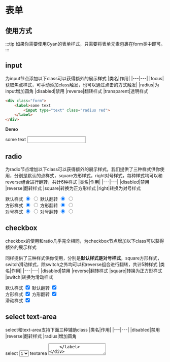 # 表单
## 使用方式
:::tip
如果你需要使用Cyan的表单样式，只需要将表单元素包裹在form类中即可。
:::
<Cyan-Import/>
## input
为input节点添加以下class可以获得额外的展示样式
|类名|作用|
|---|---|
|focus|获取焦点样式，可手动添加class触发，也可以通过点击的方式触发|
|radius|为input增加圆角
|disabled|禁用
|reverse|翻转样式
|transparent|透明样式

```html
<div class="form">
    <label>some text
        <input type="text" class="radius red">
    </label>
</div>
```
**Demo**
<div class="form">
    <label>some text
        <input type="text" class="radius red">
    </label>
</div>

## radio
为radio节点增加以下class可以获得额外的展示样式，我们提供了三种样式供你使用，分别是默认的点样式，square方形样式，right对号样式，每种样式均可以和reverse组合进行翻转，共计6种样式
|类名|作用|
|---|---|
|disabled|禁用
|reverse|翻转样式
|square|转换为正方形样式
|right|转换为对号样式

<div class="form">
    <label>默认样式
        <input type="radio" checked name="default" class="">
        <input type="radio" name="default" class="">
    </label>
    <label>默认翻转
    <input type="radio" checked name="defaultReverse" class="reverse">
    <input type="radio" name="defaultReverse" class="reverse"></label>
</div>
<div class="form">
    <label>方形样式
    <input type="radio" checked name="square" class="square ">
    <input type="radio" name="square" class="square "></label>
    <label>方形翻转
    <input type="radio" checked name="squareReverse" class="square reverse">
    <input type="radio" name="squareReverse" class="square reverse"></label>
</div>
<div class="form">
    <label>对号样式
    <input type="radio" checked name="right" class="right">
    <input type="radio" name="right" class="right"></label>
    <label>对号翻转
    <input type="radio" checked name="rightReverse" class="rightreverse">
    <input type="radio" name="rightReverse" class="rightreverse"></label>
</div>

## checkbox
checkbox的使用和ratio几乎完全相同，为checkbox节点增加以下class可以获得额外的展示样式

同样提供了三种样式供你使用，分别是**默认样式是对号样式**，square方形样式，switch滑动样式，除switch之外均可以和reverse组合进行翻转，共计5种样式
|类名|作用|
|---|---|
|disabled|禁用
|reverse|翻转样式
|square|转换为正方形样式
|switch|转换为滑动样式

<div class="form">
    <label>默认样式
        <input type="checkbox" checked name="default" class="">
    </label>
    <label>默认翻转
    <input type="checkbox" checked name="defaultReverse" class="reverse">
    </label>
</div>
<div class="form">
    <label>方形样式
    <input type="checkbox" checked name="square" class="square ">
    </label>
    <label>方形翻转
    <input type="checkbox" checked name="squareReverse" class="square reverse">
    </label>
</div>
<div class="form">
    <label>滑动样式
    <input type="checkbox" checked name="switch" class="switch">
    </label>
</div>

## select text-area
select和text-area支持下面三种辅助class
|类名|作用|
|---|---|
|disabled|禁用
|reverse|翻转样式
|radius|增加圆角
<div class="form">
    <label>select
        <select>
            <option>1</option>
            <option>2</option>
        </select>
    </label>
    <label>textarea
        <textarea/>
    </label>
</div>

## 颜色控制
表单元素继承与色彩系统。如果你需要修改默认的颜色可以修改_variables中的$form-color-base；如果你需要修改整个表单的颜色，直接为class为form的容器增加对应的颜色即可
```html
<!--在容器上增加颜色即可，可选值默认为red orange yellow green coffee blue pupple-->
<div class="form red">
    <label>input <input type="text"></label>
</div>
```
<div class="form red">
    <p>红色表单案例</p>
    <label>input <input type="text"></label>
    <label>radio 
        <input type="radio" checked name="red">
        <input type="radio" name="red">
    </label>
    <label>checkbox 
        <input type="checkbox" checked>
        <input type="checkbox" class="switch">
    </label>
</div>

## 尺寸控制
表单元素的尺寸继承于按钮尺寸列表，如果你需要对尺寸进行修改或增加可以直接修改_variables中的$btn-size-list，注意，这也将同时修改按钮的尺寸和命名。

之所以这么做是因为再很多时候表单元素会和按钮同时使用，这样可以保持页面视觉上的美观。

如果你需要修改表单元素的尺寸，可以直接在表单元素上增加表示尺寸的class默认为big或small。
```html
<div class="form">
    <label for="btn">
        <input type="text" class="big">
    </label>
</div>
```
<div class="form">
    <label for="small">small
        <input type="checkbox" class="small">
        <input type="checkbox" class="small switch">
    </label>
    <label for="small">default
        <input type="checkbox" class="">
        <input type="checkbox" class="switch">
    </label>
    <label for="big">big
        <input type="checkbox" class="big">
        <input type="checkbox" class="big switch">
    </label>
</div>

## 表单组
```html
<div class="inputGroup">
    <div class="input_addon"></div>
    <input type="text">
    <input type="text">
    <div class="input_addon"></div>
</div>
```
<div class="form">
    <div class="inputGroup radius">
        <div class="input_addon">www</div>
        <input type="text">
        <div class="input_addon">com</div>
    </div>
</div>